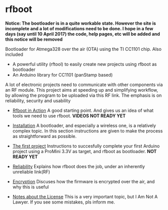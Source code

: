 # rfboot

**Notice: The bootloader is in a quite workable state. However the site is incomplete and a lot of modifications need to be done.
I hope in a few days (say until 10 April 2017) the code, help pages, etc will be added and this notice will be removed**

Bootloader for Atmega328 over the air (OTA) using the TI CC1101 chip.
Also included
- A powerful utility (rftool) to easily create new projects using rfboot as bootloader
- An Arduino library for CC1101 (panStamp based)

A lot of electronic projects need to communicate with other components via an RF module. This project aims at speeding up and simplifying workflow, by allowing the program to be uploaded via this RF link. The emphasis is on reliability, security and usability

- [Rfboot in Action](https://github.com/pkarsy/rfboot/wiki/Rfboot-in-Action) A good starting point. And gives us an idea of what tools we need to use rfboot. **VIDEOS NOT READY YET**

- [Installation](https://github.com/pkarsy/rfboot/wiki/Installation) A bootloader, and especially a wireless one, is a relatively complex topic. In this section instructions are given to make the process as straightforward as possible.

- [The first project](https://github.com/pkarsy/rfboot/wiki/Fist-Project) Instructions to succesfully complete your first Arduino project using a ProMini 3.3V as target, and rfboot as bootloader. **NOT READY YET**

- [Reliability](https://github.com/pkarsy/rfboot/wiki/Reliability) Explains how rfboot does the job, under an inherently unreliable link(RF)

- [Encryption](https://github.com/pkarsy/rfboot/wiki/Encryption) Discuses how the firmware is encrypted over the air, and why this is useful

- [Notes about the License](https://github.com/pkarsy/rfboot/wiki/Notes-about-the-License) This is a very important topic, but I Am Not A Lawyer. If you see some mistakes, pls inform me.
